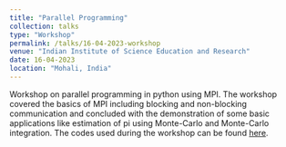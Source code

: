```yaml
---
title: "Parallel Programming"
collection: talks
type: "Workshop"
permalink: /talks/16-04-2023-workshop
venue: "Indian Institute of Science Education and Research"
date: 16-04-2023
location: "Mohali, India"
---
```


Workshop on parallel programming in python using MPI. The workshop covered the basics of MPI including blocking and non-blocking communication and concluded with the demonstration of some basic applications like estimation of pi using Monte-Carlo and Monte-Carlo integration. The codes used during the workshop can be found [here](/files/talks/mpi-talk/).

